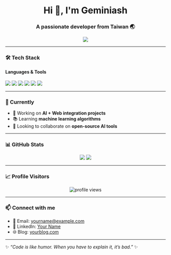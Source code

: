 <!-- 个人介绍 -->
<h1 align="center">Hi 👋, I'm Geminiash</h1>
<h3 align="center">A passionate developer from Taiwan 🌏</h3>

<!-- 打字动画 -->
<p align="center">
  <a href="https://github.com/DenverCoder1/readme-typing-svg">
    <img src="https://readme-typing-svg.herokuapp.com?font=Fira+Code&size=24&pause=1000&color=00C7FF&center=true&vCenter=true&width=435&lines=AI+Enthusiast;Fullstack+Developer;Open+Source+Lover;Always+Learning+New+Things">
  </a>
</p>

---

### 🛠️ Tech Stack

#### Languages & Tools
<p>
  <img src="https://img.shields.io/badge/Python-3776AB?logo=python&logoColor=white" />
  <img src="https://img.shields.io/badge/JavaScript-F7DF1E?logo=javascript&logoColor=black" />
  <img src="https://img.shields.io/badge/C++-00599C?logo=cplusplus&logoColor=white" />
  <img src="https://img.shields.io/badge/React-20232A?logo=react&logoColor=61DAFB" />
  <img src="https://img.shields.io/badge/Node.js-339933?logo=node.js&logoColor=white" />
  <img src="https://img.shields.io/badge/Docker-2496ED?logo=docker&logoColor=white" />
</p>

---

### 🌟 Currently
- 🔭 Working on **AI + Web integration projects**
- 📚 Learning **machine learning algorithms**
- 🤝 Looking to collaborate on **open-source AI tools**

---

### 📊 GitHub Stats
<p align="center">
  <img src="https://github-readme-stats.vercel.app/api?username=Geminiash&show_icons=true&theme=tokyonight" />
  <img src="https://github-readme-stats.vercel.app/api/top-langs/?username=Geminiash&layout=compact&theme=tokyonight" />
</p>

---

### 📈 Profile Visitors
<p align="center">
  <img src="https://komarev.com/ghpvc/?username=Geminiash&label=Profile%20views&color=0e75b6&style=flat" alt="profile views" />
</p>

---

### 📫 Connect with me
- 📧 Email: yourname@example.com  
- 💼 LinkedIn: [Your Name](https://linkedin.com/in/yourprofile)  
- 🌐 Blog: [yourblog.com](https://yourblog.com)  

---

✨ *“Code is like humor. When you have to explain it, it’s bad.”* ✨


